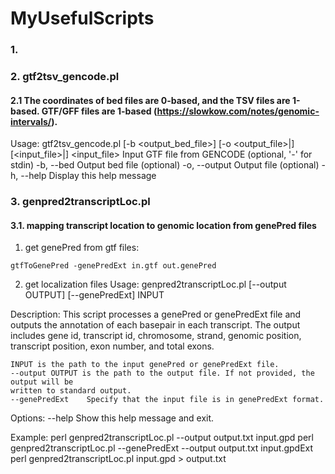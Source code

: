 # MyUsefulScripts

### 1. 

### 2. gtf2tsv_gencode.pl
#### 2.1 The coordinates of bed files are 0-based, and the TSV files are 1-based. GTF/GFF files are 1-based (https://slowkow.com/notes/genomic-intervals/).
Usage: gtf2tsv_gencode.pl [-b <output_bed_file>] [-o <output_file>|<STDOUT>] [<input_file>|<STDIN>]
  <input_file>   Input GTF file from GENCODE (optional, '-' for stdin)
  -b, --bed  Output bed file (optional)
  -o, --output  Output file (optional)
  -h, --help    Display this help message

### 3. genpred2transcriptLoc.pl
#### 3.1. mapping transcript location to genomic location from genePred files

1. get genePred from gtf files:
```{shell}
gtfToGenePred -genePredExt in.gtf out.genePred
```
2. get localization files
Usage: genpred2transcriptLoc.pl [--output OUTPUT] [--genePredExt] INPUT

Description:
    This script processes a genePred or genePredExt file and outputs the annotation of each basepair
    in each transcript. The output includes gene id, transcript id, chromosome,
    strand, genomic position, transcript position, exon number, and total exons.

    INPUT is the path to the input genePred or genePredExt file.
    --output OUTPUT is the path to the output file. If not provided, the output will be
    written to standard output.
    --genePredExt    Specify that the input file is in genePredExt format.

Options:
    --help      Show this help message and exit.

Example:
    perl genpred2transcriptLoc.pl --output output.txt input.gpd
    perl genpred2transcriptLoc.pl --genePredExt --output output.txt input.gpdExt
    perl genpred2transcriptLoc.pl input.gpd > output.txt


